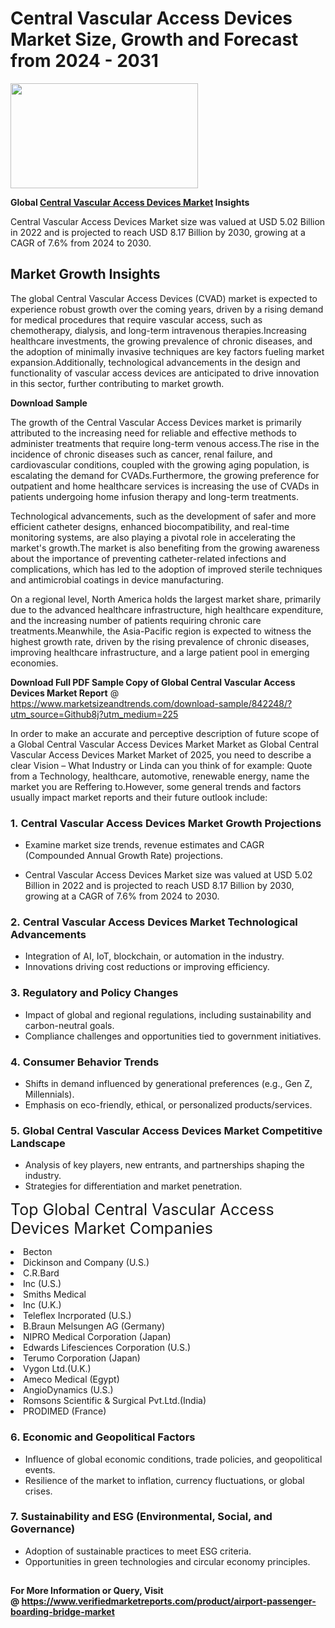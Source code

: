 <H1>Central Vascular Access Devices Market Size, Growth and Forecast from 2024 - 2031</H1><img class="aligncenter size-medium wp-image-584254" src="https://thirdeyenews.in/wp-content/uploads/2024/09/Global-Market-Research-300x168.jpeg" alt="" width="300" height="168" /><p><strong>Global&nbsp;<a href="https://www.marketsizeandtrends.com/download-sample/842248/?utm_source=Github8j?utm_medium=225">Central Vascular Access Devices Market</a> Insights</strong></p><p>Central Vascular Access Devices Market size was valued at USD 5.02 Billion in 2022 and is projected to reach USD 8.17 Billion by 2030, growing at a CAGR of 7.6% from 2024 to 2030.</p><p><h2>Market Growth Insights</h2> <p>The global Central Vascular Access Devices (CVAD) market is expected to experience robust growth over the coming years, driven by a rising demand for medical procedures that require vascular access, such as chemotherapy, dialysis, and long-term intravenous therapies.Increasing healthcare investments, the growing prevalence of chronic diseases, and the adoption of minimally invasive techniques are key factors fueling market expansion.Additionally, technological advancements in the design and functionality of vascular access devices are anticipated to drive innovation in this sector, further contributing to market growth.</p> <p><strong>Download Sample</strong></p> <p>The growth of the Central Vascular Access Devices market is primarily attributed to the increasing need for reliable and effective methods to administer treatments that require long-term venous access.The rise in the incidence of chronic diseases such as cancer, renal failure, and cardiovascular conditions, coupled with the growing aging population, is escalating the demand for CVADs.Furthermore, the growing preference for outpatient and home healthcare services is increasing the use of CVADs in patients undergoing home infusion therapy and long-term treatments.</p> <p>Technological advancements, such as the development of safer and more efficient catheter designs, enhanced biocompatibility, and real-time monitoring systems, are also playing a pivotal role in accelerating the market's growth.The market is also benefiting from the growing awareness about the importance of preventing catheter-related infections and complications, which has led to the adoption of improved sterile techniques and antimicrobial coatings in device manufacturing.</p> <p>On a regional level, North America holds the largest market share, primarily due to the advanced healthcare infrastructure, high healthcare expenditure, and the increasing number of patients requiring chronic care treatments.Meanwhile, the Asia-Pacific region is expected to witness the highest growth rate, driven by the rising prevalence of chronic diseases, improving healthcare infrastructure, and a large patient pool in emerging economies.</p> <p><span class=""><strong>Download Full PDF Sample Copy of Global Central Vascular Access Devices Market Report</strong> @ <a href="https://www.marketsizeandtrends.com/download-sample/842248/?utm_source=Github8j?utm_medium=225" target="_blank">https://www.marketsizeandtrends.com/download-sample/842248/?utm_source=Github8j?utm_medium=225</a></span></p><p>In order to make an accurate and perceptive description of future scope of a Global&nbsp;Central Vascular Access Devices Market Market as Global&nbsp;Central Vascular Access Devices Market Market of 2025, you need to describe a clear Vision &ndash; What Industry or Linda can you think of for example: Quote from a Technology, healthcare, automotive, renewable energy, name the market you are Reffering to.However, some general trends and factors usually impact market reports and their future outlook include:</p><h3>1.&nbsp;<strong>Central Vascular Access Devices Market Growth Projections</strong></h3><ul><li>Examine market size trends, revenue estimates and CAGR (Compounded Annual Growth Rate) projections.</li><li><p>Central Vascular Access Devices Market size was valued at USD 5.02 Billion in 2022 and is projected to reach USD 8.17 Billion by 2030, growing at a CAGR of 7.6% from 2024 to 2030.</p></li></ul><h3>2.&nbsp;<strong>Central Vascular Access Devices Market Technological Advancements</strong></h3><ul><li>Integration of AI, IoT, blockchain, or automation in the industry.</li><li>Innovations driving cost reductions or improving efficiency.</li></ul><h3>3.&nbsp;<strong>Regulatory and Policy Changes</strong></h3><ul><li>Impact of global and regional regulations, including sustainability and carbon-neutral goals.</li><li>Compliance challenges and opportunities tied to government initiatives.</li></ul><h3>4.&nbsp;<strong>Consumer Behavior Trends</strong></h3><ul><li>Shifts in demand influenced by generational preferences (e.g., Gen Z, Millennials).</li><li>Emphasis on eco-friendly, ethical, or personalized products/services.</li></ul><h3>5.&nbsp;<strong>Global Central Vascular Access Devices Market Competitive Landscape</strong></h3><ul><li>Analysis of key players, new entrants, and partnerships shaping the industry.</li><li>Strategies for differentiation and market penetration.</li></ul><p data-pm-slice="1 1 []"><span style="color: inherit; font-family: inherit; font-size: 25px;">Top Global Central Vascular Access Devices Market Companies</span></p><div class="" data-test-id=""><p><li>Becton</li><li> Dickinson and Company (U.S.)</li><li> C.R.Bard</li><li> Inc (U.S.)</li><li> Smiths Medical</li><li> Inc (U.K.)</li><li> Teleflex Incrporated (U.S.)</li><li> B.Braun Melsungen AG (Germany)</li><li> NIPRO Medical Corporation (Japan)</li><li> Edwards Lifesciences Corporation (U.S.)</li><li> Terumo Corporation (Japan)</li><li> Vygon Ltd.(U.K.)</li><li> Ameco Medical (Egypt)</li><li> AngioDynamics (U.S.)</li><li> Romsons Scientific & Surgical Pvt.Ltd.(India)</li><li> PRODIMED (France)</li></p></div><h3>6.&nbsp;<strong>Economic and Geopolitical Factors</strong></h3><ul><li>Influence of global economic conditions, trade policies, and geopolitical events.</li><li>Resilience of the market to inflation, currency fluctuations, or global crises.</li></ul><h3>7.&nbsp;<strong>Sustainability and ESG (Environmental, Social, and Governance)</strong></h3><ul><li>Adoption of sustainable practices to meet ESG criteria.</li><li>Opportunities in green technologies and circular economy principles.</li></ul><h2><strong style="font-size: 14px;">For More Information or Query, Visit @&nbsp;</strong><a style="background-color: #ffffff; font-size: 14px;" href="https://www.marketsizeandtrends.com/report/central-vascular-access-devices-market/" target="_blank">https://www.verifiedmarketreports.com/product/airport-passenger-boarding-bridge-market</a></h2>